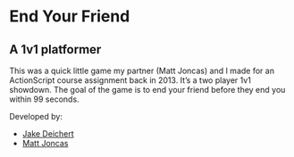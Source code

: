 # End Your Friend 

## A 1v1 platformer

This was a quick little game my partner (Matt Joncas) and I made for an ActionScript course assignment back in 2013. It’s a two player 1v1 showdown. The goal of the game is to end your friend before they end you within 99 seconds.

Developed by:
  - [Jake Deichert](http://jakedeichert.com)
  - [Matt Joncas](http://mattjoncas.com)
